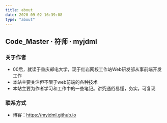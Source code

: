 ```yaml
---
title: about
date: 2020-09-02 16:39:08
type: "about"
---
```


## Code_Master · 符师 · myjdml

### 关于作者

+ 00后，就读于重庆邮电大学，现于红岩网校工作站Web研发部从事前端开发工作
+ 本站主要关注但不限于web前端的各种技术
+ 本站主要为作者学习和工作中的一些笔记。讲究通俗易懂，务实，可复现

### 联系方式

+ 博客：https://myjdml.github.io